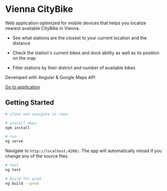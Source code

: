 # Vienna CityBike

 Web application optimized for mobile devices that helps you localize nearest available CityBike in Vienna.

* See what stations are the closest to your current location and the distance

* Check the station's current bikes and dock ability as well as its position on the map

* Filter stations by their district and number of available bikes


Developed with Angular & Google Maps API


[Go to application](https://tomekz.github.io "viennaBike")

## Getting Started

```bash
# clone and navigate to repo

# install deps
npm install

# run
ng serve
```


Navigate to `http://localhost:4200/`. The app will automatically reload if you change any of the source files.

```bash
# test
ng test

# build for prod
ng build --prod
```